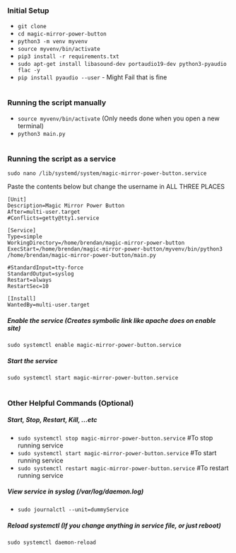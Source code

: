 ### Initial Setup
- `git clone`
- `cd magic-mirror-power-button`
- `python3 -m venv myvenv`
- `source myvenv/bin/activate`
- `pip3 install -r requirements.txt`
- `sudo apt-get install libasound-dev portaudio19-dev python3-pyaudio flac -y`
- `pip install pyaudio --user` - Might Fail that is fine

 # 
 ### Running the script manually
 - `source myvenv/bin/activate` (Only needs done when you open a new terminal)
 - `python3 main.py`
 
 
 #
 ### Running the script as a service
 `sudo nano /lib/systemd/system/magic-mirror-power-button.service`

Paste the contents below but change the username in ALL THREE PLACES
```
[Unit]
Description=Magic Mirror Power Button
After=multi-user.target
#Conflicts=getty@tty1.service

[Service]
Type=simple
WorkingDirectory=/home/brendan/magic-mirror-power-button
ExecStart=/home/brendan/magic-mirror-power-button/myvenv/bin/python3 /home/brendan/magic-mirror-power-button/main.py

#StandardInput=tty-force
StandardOutput=syslog
Restart=always
RestartSec=10

[Install]
WantedBy=multi-user.target
```

##### Enable the service (Creates symbolic link like apache does on enable site)
`sudo systemctl enable magic-mirror-power-button.service`

##### Start the service
`sudo systemctl start magic-mirror-power-button.service` 


#
### Other Helpful Commands (Optional)
##### Start, Stop, Restart, Kill, ...etc
- `sudo systemctl stop magic-mirror-power-button.service`          #To stop running service 
- `sudo systemctl start magic-mirror-power-button.service`         #To start running service 
- `sudo systemctl restart magic-mirror-power-button.service`       #To restart running service

##### View service in syslog (/var/log/daemon.log)
- `sudo journalctl --unit=dummyService`

##### Reload systemctl (If you change anything in service file, or just reboot)
`sudo systemctl daemon-reload`